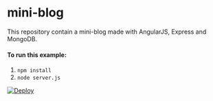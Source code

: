 mini-blog
==================

This repository contain a mini-blog made with AngularJS, Express and MongoDB.

#### To run this example: 
1. `npm install`
2. `node server.js`

[![Deploy](https://www.herokucdn.com/deploy/button.png)](https://heroku.com/deploy)


